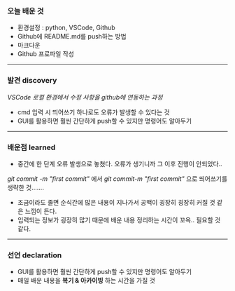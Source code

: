 ### 오늘 배운 것
- 환경설정 : python, VSCode, Github
- Github에 README.md를 push하는 방법
- 마크다운
- Github 프로파일 작성 

***

### 발견 discovery
*VSCode 로컬 환경에서 수정 사항을 github에 연동하는 과정*
- cmd 입력 시 띄어쓰기 하나로도 오류가 발생할 수 있다는 것
- GUI를 활용하면 훨씬 간단하게 push할 수 있지만 명령어도 알아두기
***

### 배운점 learned
- 중간에 한 단계 오류 발생으로 놓쳤다. 오류가 생기니까 그 이후 진행이 안되었다..

*git commit -m "first commit"* 에서 *git commit-m "first commit"* 으로 띄어쓰기를 생략한 것.......

- 조금이라도 졸면 순식간에 많은 내용이 지나가서
공백이 굉장히 굉장히 커질 것 같은 느낌이 든다.
- 입력되는 정보가 굉장히 많기 때문에 배운 내용 정리하는 시간이 꼬옥.. 필요할 것 같다.

***

### 선언 declaration
- GUI를 활용하면 훨씬 간단하게 push할 수 있지만 명령어도 알아두기
- 매일 배운 내용을 **복기 & 아카이빙** 하는 시간을 가질 것
